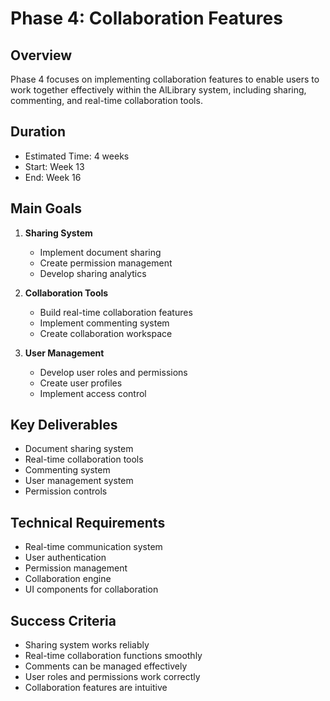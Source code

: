 # Phase 4: Collaboration Features

## Overview

Phase 4 focuses on implementing collaboration features to enable users to work together effectively within the AlLibrary system, including sharing, commenting, and real-time collaboration tools.

## Duration

- Estimated Time: 4 weeks
- Start: Week 13
- End: Week 16

## Main Goals

1. **Sharing System**

   - Implement document sharing
   - Create permission management
   - Develop sharing analytics

2. **Collaboration Tools**

   - Build real-time collaboration features
   - Implement commenting system
   - Create collaboration workspace

3. **User Management**
   - Develop user roles and permissions
   - Create user profiles
   - Implement access control

## Key Deliverables

- Document sharing system
- Real-time collaboration tools
- Commenting system
- User management system
- Permission controls

## Technical Requirements

- Real-time communication system
- User authentication
- Permission management
- Collaboration engine
- UI components for collaboration

## Success Criteria

- Sharing system works reliably
- Real-time collaboration functions smoothly
- Comments can be managed effectively
- User roles and permissions work correctly
- Collaboration features are intuitive

